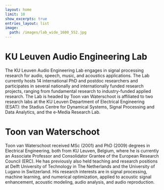 ```yaml
---
layout: home
limit: 10
show_excerpts: true
entries_layout: list
image:
  path: /images/lab_wide_1600_552.jpg
---
```


# KU Leuven Audio Engineering Lab
The KU Leuven Audio Engineering Lab engages in signal processing research for audio, speech, music, and acoustics applications. The Lab currently hosts 14 international PhD and postdoc researchers and participates in several nationally and internationally funded research projects, ranging from fundamental research to industry-funded applied research. The Lab is headed by Toon van Waterschoot is affiliated to two research labs at the KU Leuven Department of Electrical Engineering (ESAT): the Stadius Centre for Dynamical Systems, Signal Processing and Data Analytics, and the e-Media Research Lab.

# Toon van Waterschoot
Toon van Waterschoot received MSc (2001) and PhD (2009) degrees in Electrical Engineering, both from KU Leuven, Belgium, where he is currently an Associate Professor and Consolidator Grantee of the European Research Council (ERC). He has previously also held teaching and research positions at Delft University of Technology in The Netherlands and the University of Lugano in Switzerland. His research interests are in signal processing, machine learning, and numerical optimization, applied to acoustic signal enhancement, acoustic modeling, audio analysis, and audio reproduction.
